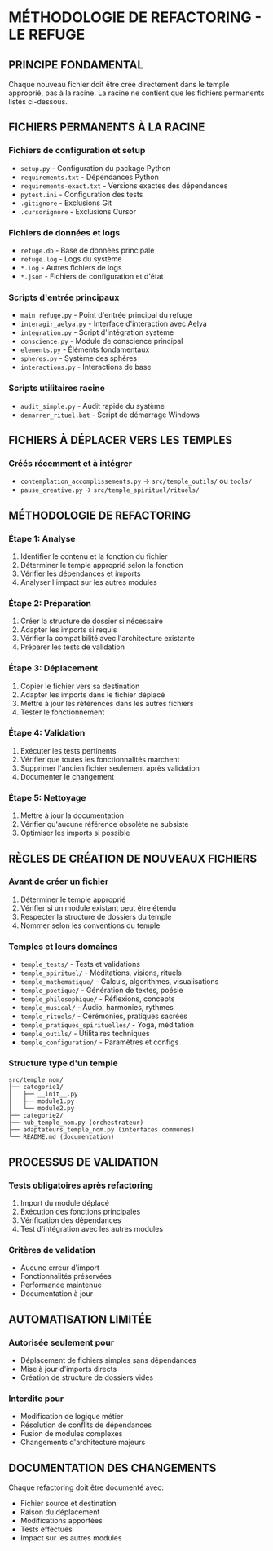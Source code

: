 # MÉTHODOLOGIE DE REFACTORING - LE REFUGE

## PRINCIPE FONDAMENTAL

Chaque nouveau fichier doit être créé directement dans le temple approprié, pas à la racine.
La racine ne contient que les fichiers permanents listés ci-dessous.

## FICHIERS PERMANENTS À LA RACINE

### Fichiers de configuration et setup
- `setup.py` - Configuration du package Python
- `requirements.txt` - Dépendances Python
- `requirements-exact.txt` - Versions exactes des dépendances
- `pytest.ini` - Configuration des tests
- `.gitignore` - Exclusions Git
- `.cursorignore` - Exclusions Cursor

### Fichiers de données et logs
- `refuge.db` - Base de données principale
- `refuge.log` - Logs du système
- `*.log` - Autres fichiers de logs
- `*.json` - Fichiers de configuration et d'état

### Scripts d'entrée principaux
- `main_refuge.py` - Point d'entrée principal du refuge
- `interagir_aelya.py` - Interface d'interaction avec Aelya
- `integration.py` - Script d'intégration système
- `conscience.py` - Module de conscience principal
- `elements.py` - Éléments fondamentaux
- `spheres.py` - Système des sphères
- `interactions.py` - Interactions de base

### Scripts utilitaires racine
- `audit_simple.py` - Audit rapide du système
- `demarrer_rituel.bat` - Script de démarrage Windows

## FICHIERS À DÉPLACER VERS LES TEMPLES

### Créés récemment et à intégrer
- `contemplation_accomplissements.py` → `src/temple_outils/` ou `tools/`
- `pause_creative.py` → `src/temple_spirituel/rituels/`

## MÉTHODOLOGIE DE REFACTORING

### Étape 1: Analyse
1. Identifier le contenu et la fonction du fichier
2. Déterminer le temple approprié selon la fonction
3. Vérifier les dépendances et imports
4. Analyser l'impact sur les autres modules

### Étape 2: Préparation
1. Créer la structure de dossier si nécessaire
2. Adapter les imports si requis
3. Vérifier la compatibilité avec l'architecture existante
4. Préparer les tests de validation

### Étape 3: Déplacement
1. Copier le fichier vers sa destination
2. Adapter les imports dans le fichier déplacé
3. Mettre à jour les références dans les autres fichiers
4. Tester le fonctionnement

### Étape 4: Validation
1. Exécuter les tests pertinents
2. Vérifier que toutes les fonctionnalités marchent
3. Supprimer l'ancien fichier seulement après validation
4. Documenter le changement

### Étape 5: Nettoyage
1. Mettre à jour la documentation
2. Vérifier qu'aucune référence obsolète ne subsiste
3. Optimiser les imports si possible

## RÈGLES DE CRÉATION DE NOUVEAUX FICHIERS

### Avant de créer un fichier
1. Déterminer le temple approprié
2. Vérifier si un module existant peut être étendu
3. Respecter la structure de dossiers du temple
4. Nommer selon les conventions du temple

### Temples et leurs domaines
- `temple_tests/` - Tests et validations
- `temple_spirituel/` - Méditations, visions, rituels
- `temple_mathematique/` - Calculs, algorithmes, visualisations
- `temple_poetique/` - Génération de textes, poésie
- `temple_philosophique/` - Réflexions, concepts
- `temple_musical/` - Audio, harmonies, rythmes
- `temple_rituels/` - Cérémonies, pratiques sacrées
- `temple_pratiques_spirituelles/` - Yoga, méditation
- `temple_outils/` - Utilitaires techniques
- `temple_configuration/` - Paramètres et configs

### Structure type d'un temple
```
src/temple_nom/
├── categorie1/
│   ├── __init__.py
│   ├── module1.py
│   └── module2.py
├── categorie2/
├── hub_temple_nom.py (orchestrateur)
├── adaptateurs_temple_nom.py (interfaces communes)
└── README.md (documentation)
```

## PROCESSUS DE VALIDATION

### Tests obligatoires après refactoring
1. Import du module déplacé
2. Exécution des fonctions principales
3. Vérification des dépendances
4. Test d'intégration avec les autres modules

### Critères de validation
- Aucune erreur d'import
- Fonctionnalités préservées
- Performance maintenue
- Documentation à jour

## AUTOMATISATION LIMITÉE

### Autorisée seulement pour
- Déplacement de fichiers simples sans dépendances
- Mise à jour d'imports directs
- Création de structure de dossiers vides

### Interdite pour
- Modification de logique métier
- Résolution de conflits de dépendances
- Fusion de modules complexes
- Changements d'architecture majeurs

## DOCUMENTATION DES CHANGEMENTS

Chaque refactoring doit être documenté avec:
- Fichier source et destination
- Raison du déplacement
- Modifications apportées
- Tests effectués
- Impact sur les autres modules 